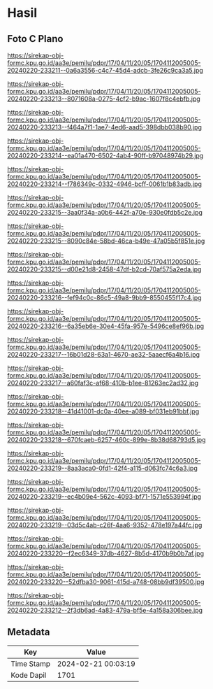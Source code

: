 # Hasil

## Foto C Plano

https://sirekap-obj-formc.kpu.go.id/aa3e/pemilu/pdpr/17/04/11/20/05/1704112005005-20240220-233211--0a6a3556-c4c7-45d4-adcb-3fe26c9ca3a5.jpg

https://sirekap-obj-formc.kpu.go.id/aa3e/pemilu/pdpr/17/04/11/20/05/1704112005005-20240220-233213--8071608a-0275-4cf2-b9ac-1607f8c4ebfb.jpg

https://sirekap-obj-formc.kpu.go.id/aa3e/pemilu/pdpr/17/04/11/20/05/1704112005005-20240220-233213--f464a7f1-1ae7-4ed6-aad5-398dbb038b90.jpg

https://sirekap-obj-formc.kpu.go.id/aa3e/pemilu/pdpr/17/04/11/20/05/1704112005005-20240220-233214--ea01a470-6502-4ab4-90ff-b97048974b29.jpg

https://sirekap-obj-formc.kpu.go.id/aa3e/pemilu/pdpr/17/04/11/20/05/1704112005005-20240220-233214--f786349c-0332-4946-bcff-0061b1b83adb.jpg

https://sirekap-obj-formc.kpu.go.id/aa3e/pemilu/pdpr/17/04/11/20/05/1704112005005-20240220-233215--3aa0f34a-a0b6-442f-a70e-930e0fdb5c2e.jpg

https://sirekap-obj-formc.kpu.go.id/aa3e/pemilu/pdpr/17/04/11/20/05/1704112005005-20240220-233215--8090c84e-58bd-46ca-b49e-47a05b5f851e.jpg

https://sirekap-obj-formc.kpu.go.id/aa3e/pemilu/pdpr/17/04/11/20/05/1704112005005-20240220-233215--d00e21d8-2458-47df-b2cd-70af575a2eda.jpg

https://sirekap-obj-formc.kpu.go.id/aa3e/pemilu/pdpr/17/04/11/20/05/1704112005005-20240220-233216--fef94c0c-86c5-49a8-9bb9-8550455f17c4.jpg

https://sirekap-obj-formc.kpu.go.id/aa3e/pemilu/pdpr/17/04/11/20/05/1704112005005-20240220-233216--6a35eb6e-30e4-45fa-957e-5496ce8ef96b.jpg

https://sirekap-obj-formc.kpu.go.id/aa3e/pemilu/pdpr/17/04/11/20/05/1704112005005-20240220-233217--16b01d28-63a1-4670-ae32-5aaecf6a4b16.jpg

https://sirekap-obj-formc.kpu.go.id/aa3e/pemilu/pdpr/17/04/11/20/05/1704112005005-20240220-233217--a60faf3c-af68-410b-b1ee-81263ec2ad32.jpg

https://sirekap-obj-formc.kpu.go.id/aa3e/pemilu/pdpr/17/04/11/20/05/1704112005005-20240220-233218--41d41001-dc0a-40ee-a089-bf031eb91bbf.jpg

https://sirekap-obj-formc.kpu.go.id/aa3e/pemilu/pdpr/17/04/11/20/05/1704112005005-20240220-233218--670fcaeb-6257-460c-899e-8b38d68793d5.jpg

https://sirekap-obj-formc.kpu.go.id/aa3e/pemilu/pdpr/17/04/11/20/05/1704112005005-20240220-233219--8aa3aca0-0fd1-42f4-a115-d063fc74c6a3.jpg

https://sirekap-obj-formc.kpu.go.id/aa3e/pemilu/pdpr/17/04/11/20/05/1704112005005-20240220-233219--ec4b09e4-562c-4093-bf71-1571e553994f.jpg

https://sirekap-obj-formc.kpu.go.id/aa3e/pemilu/pdpr/17/04/11/20/05/1704112005005-20240220-233219--03d5c4ab-c26f-4aa6-9352-478e197a44fc.jpg

https://sirekap-obj-formc.kpu.go.id/aa3e/pemilu/pdpr/17/04/11/20/05/1704112005005-20240220-233220--f2ec6349-37db-4627-8b5d-4170b9b0b7af.jpg

https://sirekap-obj-formc.kpu.go.id/aa3e/pemilu/pdpr/17/04/11/20/05/1704112005005-20240220-233220--52dfba30-9061-415d-a748-08bb9df39500.jpg

https://sirekap-obj-formc.kpu.go.id/aa3e/pemilu/pdpr/17/04/11/20/05/1704112005005-20240220-233212--2f3db6ad-4a83-479a-bf5e-4a158a306bee.jpg


## Metadata

| Key        | Value               |
| ---------- | ------------------- |
| Time Stamp | 2024-02-21 00:03:19 |
| Kode Dapil | 1701                |



